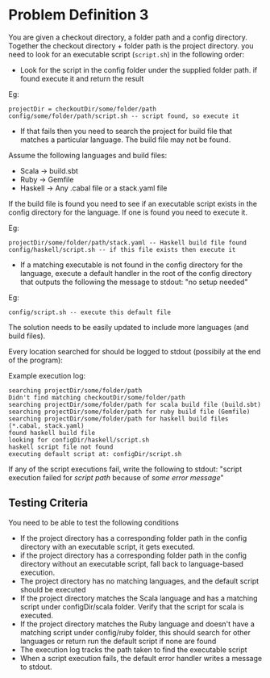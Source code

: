 # Problem Definition 3

You are given a checkout directory, a folder path and a config directory. Together the checkout directory + folder path is the project directory. you need to look for an executable script (`script.sh`) in the following order:

- Look for the script in the config folder under the supplied folder path. if found execute it and return the result

Eg:
```
projectDir = checkoutDir/some/folder/path
config/some/folder/path/script.sh -- script found, so execute it
```

- If that fails then you need to search the project for build file that matches a particular language. The build file may not be found.

Assume the following languages and build files:
  - Scala   -> build.sbt
  - Ruby    -> Gemfile
  - Haskell -> Any .cabal file or a stack.yaml file

If the build file is found you need to see if an executable script exists in the config directory for the language. If one is found you need to execute it.

Eg:
```
projectDir/some/folder/path/stack.yaml -- Haskell build file found
config/haskell/script.sh -- if this file exists then execute it
```

- If a matching executable is not found in the config directory for the language, execute a default handler in the root of the config directory that outputs the following the message to stdout: "no setup needed"

Eg:
```
config/script.sh -- execute this default file
```

The solution needs to be easily updated to include more languages (and build files).

Every location searched for should be logged to stdout (possibily at the end of the program):

Example execution log:
```
searching projectDir/some/folder/path
Didn't find matching checkoutDir/some/folder/path
searching projectDir/some/folder/path for scala build file (build.sbt)
searching projectDir/some/folder/path for ruby build file (Gemfile)
searching projectDir/some/folder/path for haskell build files (*.cabal, stack.yaml)
found haskell build file
looking for configDir/haskell/script.sh
haskell script file not found
executing default script at: configDir/script.sh
```

If any of the script executions fail, write the following to stdout: "script execution failed for *script path* because of *some error message*"

## Testing Criteria

You need to be able to test the following conditions

- If the project directory has a corresponding folder path in the config directory with an executable script, it gets executed.
- if the project directory has a corresponding folder path in the config directory without an executable script, fall back to language-based execution.
- The project directory has no matching languages, and the default script should be executed
- If the project directory matches the Scala language and has a matching script under configDir/scala folder. Verify that the script for scala is executed.
- If the project directory matches the Ruby language and doesn't have a matching script under config/ruby folder, this should search for other languages or return run the default script if none are found
- The execution log tracks the path taken to find the executable script
- When a script execution fails, the default error handler writes a message to stdout.